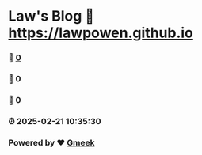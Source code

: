 # Law's Blog :link: https://lawpowen.github.io 
### :page_facing_up: [0](https://lawpowen.github.io/tag.html) 
### :speech_balloon: 0 
### :hibiscus: 0 
### :alarm_clock: 2025-02-21 10:35:30 
### Powered by :heart: [Gmeek](https://github.com/Meekdai/Gmeek)
